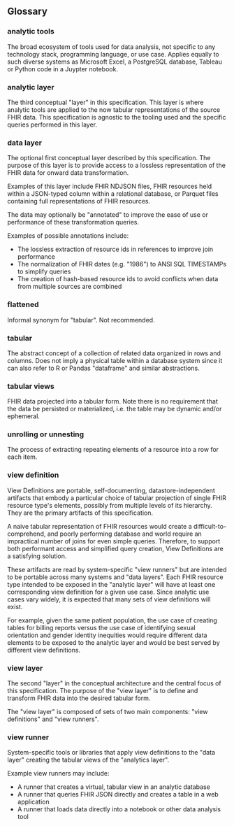 ## Glossary

### analytic tools

The broad ecosystem of tools used for data analysis, not specific to any
technology stack, programming language, or use case. Applies equally to such
diverse systems as Microsoft Excel, a PostgreSQL database, Tableau or Python
code in a Juypter notebook.


### analytic layer

The third conceptual "layer" in this specification. This layer is where
analytic tools are applied to the now tabular representations of the source
FHIR data. This specification is agnostic to the tooling used and the specific
queries performed in this layer. 


### data layer

The optional first conceptual layer described by this specification. The
purpose of this layer is to provide access to a lossless representation of the
FHIR data for onward data transformation.

Examples of this layer include FHIR NDJSON files, FHIR resources held within a
JSON-typed column within a relational database, or Parquet files containing full
representations of FHIR resources.

The data may optionally be "annotated" to improve the ease of use or performance
of these transformation queries.

Examples of possible annotations include:
- The lossless extraction of resource ids in references to improve join
performance
- The normalization of FHIR dates (e.g. "1986") to ANSI SQL TIMESTAMPs to
simplify queries
- The creation of hash-based resource ids to avoid conflicts when data from
multiple sources are combined


### flattened

Informal synonym for "tabular". Not recommended.


### tabular

The abstract concept of a collection of related data organized in rows and
columns. Does not imply a physical table within a database system since it can
also refer to R or Pandas "dataframe" and similar abstractions.


### tabular views

FHIR data projected into a tabular form. Note there is no requirement that the
data be persisted or materialized, i.e. the table may be dynamic and/or
ephemeral.


### unrolling or unnesting

The process of extracting repeating elements of a resource into a row for each
item.


### view definition

View Definitions are portable, self-documenting, datastore-independent
artifacts that embody a particular choice of tabular projection of single FHIR
resource type's elements, possibly from multiple levels of its hierarchy. They
are the primary artifacts of this specification. 

A naive tabular representation of FHIR resources would create a
difficult-to-comprehend, and poorly performing database and world require an
impractical number of  joins for even simple queries. Therefore, to support
both performant access and simplified query creation, View Definitions are a
satisfying solution.

These artifacts are read by system-specific "view runners" but are intended to
be portable across many systems and "data layers". Each FHIR resource type
intended to be exposed in the "analytic layer" will have at least one
corresponding view definition for a given use case. Since analytic use cases
vary widely, it is expected that many sets of view definitions will exist.

For example, given the same patient population, the use case of creating
tables for billing reports versus the use case of identifying sexual
orientation and gender identity inequities would require different data
elements to be exposed to the analytic layer and would be best served by
different view definitions.


### view layer

The second "layer" in the conceptual architecture and the central focus of
this specification. The purpose of the "view layer" is to define and transform
FHIR data into the desired tabular form.

The "view layer" is composed of sets of two main components: "view definitions"
and "view runners".


### view runner

System-specific tools or libraries that apply view definitions to the "data
layer" creating the tabular views of the "analytics layer".

Example view runners may include:
- A runner that creates a virtual, tabular view in an analytic database
- A runner that queries FHIR JSON directly and creates a table in a web application
- A runner that loads data directly into a notebook or other data analysis tool
